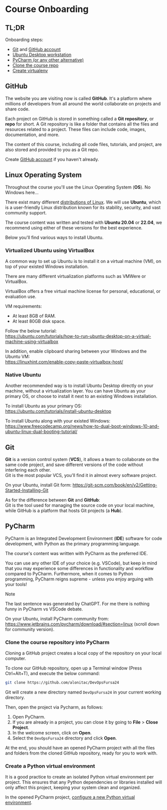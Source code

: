 # Course Onboarding

## TL;DR

Onboarding steps:

- [Git](#git) and [GitHub account](#GitHub)
- [Ubuntu Desktop workstation](#linux-operating-system)
- [PyCharm (or any other alternative)](#pycharm)
- [Clone the course repo](#clone-the-course-repository-into-pycharm)
- [Create virtualenv](#create-a-python-virtual-environment) 

## GitHub

The website you are visiting now is called **GitHub**.
It's a platform where millions of developers from all around the world collaborate on projects and share code. 

Each project on GitHub is stored in something called a **Git repository**, or **repo** for short. 
A Git repository is like a folder that contains all the files and resources related to a project.
These files can include code, images, documentation, and more.

The content of this course, including all code files, tutorials, and project, are also stored and provided to you as a Git repo.

Create [GitHub account](https://github.com/) if you haven't already.

## Linux Operating System

Throughout the course you'll use the Linux Operating System (**OS**). No Windows here...

There exist many different [distributions of Linux](https://en.wikipedia.org/wiki/Linux_distribution). 
We will use **Ubuntu**, which is a user-friendly Linux distribution known for its stability, security, and vast community support. 

The course content was written and tested with **Ubuntu 20.04** or **22.04**, 
we recommend using either of these versions for the best experience.

Below you'll find various ways to install Ubuntu.

### Virtualized Ubuntu using VirtualBox

A common way to set up Ubuntu is to install it on a virtual machine (VM), on top of your existed Windows installation.

There are many different virtualization platforms such as VMWere or VirtualBox. 

VirtualBox offers a free virtual machine license for personal, educational, or evaluation use.

VM requirements:

- At least 8GB of RAM.
- At least 80GB disk space.

Follow the below tutorial:   
https://ubuntu.com/tutorials/how-to-run-ubuntu-desktop-on-a-virtual-machine-using-virtualbox

In addition, enable clipboard sharing between your Windows and the Ubuntu VM:   
https://linuxhint.com/enable-copy-paste-virtualbox-host/


### Native Ubuntu

Another recommended way is to install Ubuntu Desktop directly on your machine, without a virtualization layer. 
You can have Ubuntu as your primary OS, or choose to install it next to an existing Windows installation. 

To install Ubuntu as your primary OS:    
https://ubuntu.com/tutorials/install-ubuntu-desktop


To install Ubuntu along with your existed Windows:   
https://www.freecodecamp.org/news/how-to-dual-boot-windows-10-and-ubuntu-linux-dual-booting-tutorial/

## Git

**Git** is a version control system (**VCS**), it allows a team to collaborate on the same code project, and save different versions of the code without interfering each other.  
Git is the most popular VCS, you'll find it in almost every software project. 

On your Ubuntu, install Git form: https://git-scm.com/book/en/v2/Getting-Started-Installing-Git

As for the difference between **Git** and **GitHub**:   
Git is the tool used for managing the source code on your local machine, while GitHub is a platform that hosts Git projects (a **Hub**).

## PyCharm

PyCharm is an Integrated Development Environment (**IDE**) software for code development, with Python as the primary programming language. 

The course's content was written with PyCharm as the preferred IDE. 

You can use any other IDE of your choice (e.g. VSCode), but keep in mind that you may experience some differences in functionality and workflow compared to PyCharm.
Furthermore, when it comes to Python programming, PyCharm reigns supreme - unless you enjoy arguing with your tools! 

> [!NOTE]
> The last sentence was generated by ChatGPT. For me there is nothing funny in PyCharm vs VSCode debate.

On your Ubuntu, install PyCharm community from: https://www.jetbrains.com/pycharm/download/#section=linux (scroll down for community version).

### Clone the course repository into PyCharm

Cloning a GitHub project creates a local copy of the repository on your local computer.

To clone our GitHub repository, open up a Terminal window (Press Ctrl+Alt+T), and execute the below command:

```bash
git clone https://github.com/alonitac/DevOpsFursa24
```

Git will create a new directory named `DevOpsFursa24` in your current working directory.

Then, open the project via Pycharm, as follows: 

1. Open PyCharm.
1. If you are already in a project, you can close it by going to **File** > **Close Project**.
1. In the welcome screen, click on **Open**.
1. Select the `DevOpsFursa24` directory and click **Open**.

At the end, you should have an opened PyCharm project with all the files and folders from the cloned GitHub repository, ready for you to work with.

### Create a Python virtual environment

It is a good practice to create an isolated Python virtual environment per project. 
This ensures that any Python dependencies or libraries installed will only affect this project, keeping your system clean and organized. 

In the opened PyCharm project, [configure a new Python virtual environment](https://www.jetbrains.com/help/pycharm/creating-virtual-environment.html).

